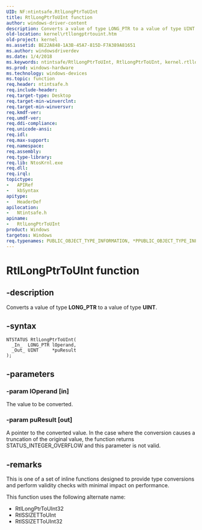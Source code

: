 ```yaml
---
UID: NF:ntintsafe.RtlLongPtrToUInt
title: RtlLongPtrToUInt function
author: windows-driver-content
description: Converts a value of type LONG_PTR to a value of type UINT.
old-location: kernel\rtllongptrtouint.htm
old-project: kernel
ms.assetid: BE22A848-1A3B-45A7-815D-F7A389A81651
ms.author: windowsdriverdev
ms.date: 1/4/2018
ms.keywords: ntintsafe/RtlLongPtrToUInt, RtlLongPtrToUInt, kernel.rtllongptrtouint, RtlLongPtrToUInt function [Kernel-Mode Driver Architecture]
ms.prod: windows-hardware
ms.technology: windows-devices
ms.topic: function
req.header: ntintsafe.h
req.include-header: 
req.target-type: Desktop
req.target-min-winverclnt: 
req.target-min-winversvr: 
req.kmdf-ver: 
req.umdf-ver: 
req.ddi-compliance: 
req.unicode-ansi: 
req.idl: 
req.max-support: 
req.namespace: 
req.assembly: 
req.type-library: 
req.lib: NtosKrnl.exe
req.dll: 
req.irql: 
topictype: 
-	APIRef
-	kbSyntax
apitype: 
-	HeaderDef
apilocation: 
-	Ntintsafe.h
apiname: 
-	RtlLongPtrToUInt
product: Windows
targetos: Windows
req.typenames: PUBLIC_OBJECT_TYPE_INFORMATION, *PPUBLIC_OBJECT_TYPE_INFORMATION
---
```


# RtlLongPtrToUInt function


## -description


Converts a value of type <b>LONG_PTR</b> to a value of type <b>UINT</b>.


## -syntax


````
NTSTATUS RtlLongPtrToUInt(
  _In_  LONG_PTR lOperand,
  _Out_ UINT     *puResult
);
````


## -parameters




### -param lOperand [in]

The value to be converted.


### -param puResult [out]

A pointer to the converted value. In the case where the conversion causes a truncation of the original value, the function returns STATUS_INTEGER_OVERFLOW and this parameter is not valid.


## -remarks


This is one of a set of inline functions designed to provide type conversions and perform validity checks with minimal impact on performance.

This function uses the following alternate name:
<ul>
<li>
RtlLongPtrToUInt32
</li>
<li>RtlSSIZETToUInt
</li>
<li>RtlSSIZETToUInt32
</li>
</ul>

